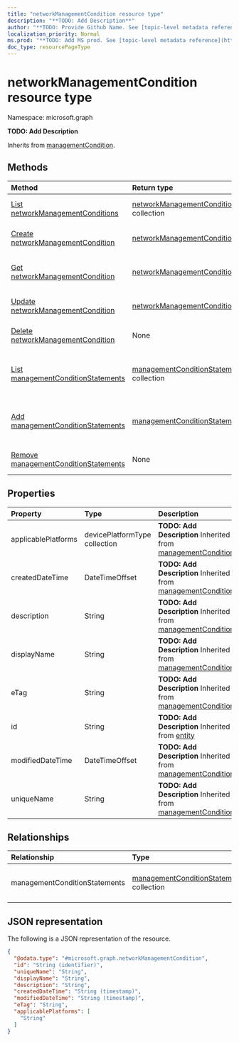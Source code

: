 ```yaml
---
title: "networkManagementCondition resource type"
description: "**TODO: Add Description**"
author: "**TODO: Provide Github Name. See [topic-level metadata reference](https://msgo.azurewebsites.net/add/document/guidelines/metadata.html#topic-level-metadata)**"
localization_priority: Normal
ms.prod: "**TODO: Add MS prod. See [topic-level metadata reference](https://msgo.azurewebsites.net/add/document/guidelines/metadata.html#topic-level-metadata)**"
doc_type: resourcePageType
---
```


# networkManagementCondition resource type

Namespace: microsoft.graph

**TODO: Add Description**


Inherits from [managementCondition](../resources/managementcondition.md).

## Methods
|Method|Return type|Description|
|:---|:---|:---|
|[List networkManagementConditions](../api/networkmanagementcondition-list.md)|[networkManagementCondition](../resources/networkmanagementcondition.md) collection|Get a list of the [networkManagementCondition](../resources/networkmanagementcondition.md) objects and their properties.|
|[Create networkManagementCondition](../api/networkmanagementcondition-create.md)|[networkManagementCondition](../resources/networkmanagementcondition.md)|Create a new [networkManagementCondition](../resources/networkmanagementcondition.md) object.|
|[Get networkManagementCondition](../api/networkmanagementcondition-get.md)|[networkManagementCondition](../resources/networkmanagementcondition.md)|Read the properties and relationships of a [networkManagementCondition](../resources/networkmanagementcondition.md) object.|
|[Update networkManagementCondition](../api/networkmanagementcondition-update.md)|[networkManagementCondition](../resources/networkmanagementcondition.md)|Update the properties of a [networkManagementCondition](../resources/networkmanagementcondition.md) object.|
|[Delete networkManagementCondition](../api/networkmanagementcondition-delete.md)|None|Deletes a [networkManagementCondition](../resources/networkmanagementcondition.md) object.|
|[List managementConditionStatements](../api/networkmanagementcondition-list-managementconditionstatements.md)|[managementConditionStatement](../resources/intune-managementconditionstatement.md) collection|Get the managementConditionStatement resources from the managementConditionStatements navigation property.|
|[Add managementConditionStatements](../api/networkmanagementcondition-post-managementconditionstatements.md)|[managementConditionStatement](../resources/intune-managementconditionstatement.md)|Add managementConditionStatements by posting to the managementConditionStatements collection.|
|[Remove managementConditionStatements](../api/networkmanagementcondition-delete-managementconditionstatements.md)|None|Remove a [managementConditionStatement](../resources/intune-managementconditionstatement.md) object.|

## Properties
|Property|Type|Description|
|:---|:---|:---|
|applicablePlatforms|devicePlatformType collection|**TODO: Add Description** Inherited from [managementCondition](../resources/intune-managementcondition.md)|
|createdDateTime|DateTimeOffset|**TODO: Add Description** Inherited from [managementCondition](../resources/intune-managementcondition.md)|
|description|String|**TODO: Add Description** Inherited from [managementCondition](../resources/intune-managementcondition.md)|
|displayName|String|**TODO: Add Description** Inherited from [managementCondition](../resources/intune-managementcondition.md)|
|eTag|String|**TODO: Add Description** Inherited from [managementCondition](../resources/intune-managementcondition.md)|
|id|String|**TODO: Add Description** Inherited from [entity](../resources/entity.md)|
|modifiedDateTime|DateTimeOffset|**TODO: Add Description** Inherited from [managementCondition](../resources/intune-managementcondition.md)|
|uniqueName|String|**TODO: Add Description** Inherited from [managementCondition](../resources/intune-managementcondition.md)|

## Relationships
|Relationship|Type|Description|
|:---|:---|:---|
|managementConditionStatements|[managementConditionStatement](../resources/intune-managementconditionstatement.md) collection|**TODO: Add Description** Inherited from [managementCondition](../resources/managementcondition.md)|

## JSON representation
The following is a JSON representation of the resource.
<!-- {
  "blockType": "resource",
  "keyProperty": "id",
  "@odata.type": "microsoft.graph.networkManagementCondition",
  "baseType": "microsoft.graph.managementCondition",
  "openType": false
}
-->
``` json
{
  "@odata.type": "#microsoft.graph.networkManagementCondition",
  "id": "String (identifier)",
  "uniqueName": "String",
  "displayName": "String",
  "description": "String",
  "createdDateTime": "String (timestamp)",
  "modifiedDateTime": "String (timestamp)",
  "eTag": "String",
  "applicablePlatforms": [
    "String"
  ]
}
```

